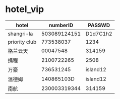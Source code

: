 # hotel_vip


|     hotel	     |  numberID	  |  PASSWD   | 	
| -------------- | ------------- | --------- | 
| shangri-la	 | 503089124151	 | D1d7C1h2	 |
| priority club	 | 773538037	 | 1234	     |
| 格兰云天	     | 00047548	     | 314159	 |
| 携程	         | 2100722265	 | 2508	     |
| 万豪           | 	736531245 	 | island12	 |
| 温德姆	         | 140865103D	 | island12	 |
| 南航	        | 230003319344 | 	314159  |